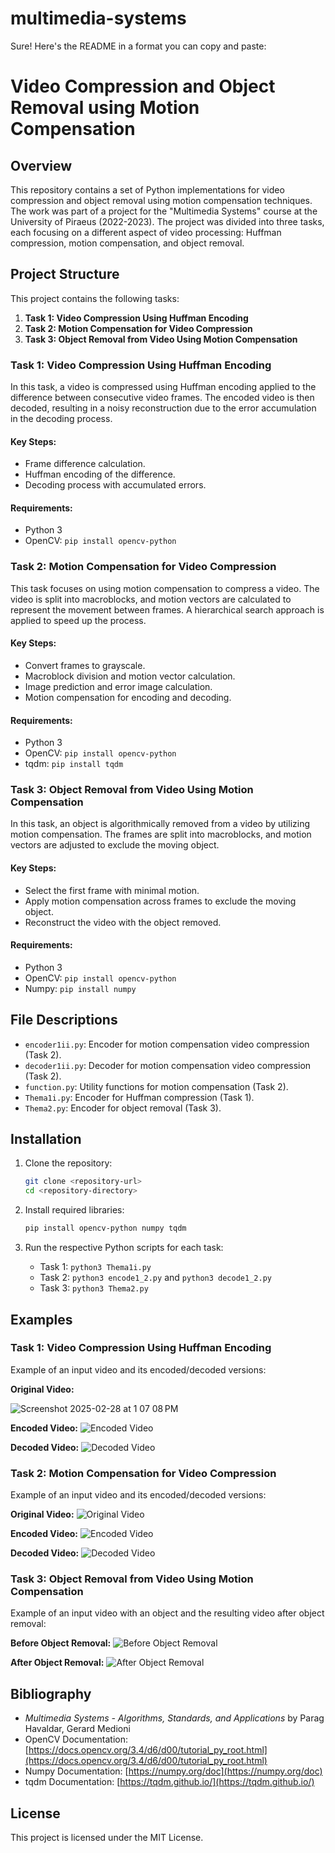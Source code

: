 # multimedia-systems

Sure! Here's the README in a format you can copy and paste:

# Video Compression and Object Removal using Motion Compensation

## Overview

This repository contains a set of Python implementations for video compression and object removal using motion compensation techniques. The work was part of a project for the "Multimedia Systems" course at the University of Piraeus (2022-2023). The project was divided into three tasks, each focusing on a different aspect of video processing: Huffman compression, motion compensation, and object removal.

## Project Structure

This project contains the following tasks:

1. **Task 1: Video Compression Using Huffman Encoding**
2. **Task 2: Motion Compensation for Video Compression**
3. **Task 3: Object Removal from Video Using Motion Compensation**

### Task 1: Video Compression Using Huffman Encoding
In this task, a video is compressed using Huffman encoding applied to the difference between consecutive video frames. The encoded video is then decoded, resulting in a noisy reconstruction due to the error accumulation in the decoding process.

#### Key Steps:
- Frame difference calculation.
- Huffman encoding of the difference.
- Decoding process with accumulated errors.

#### Requirements:
- Python 3
- OpenCV: `pip install opencv-python`
  
### Task 2: Motion Compensation for Video Compression
This task focuses on using motion compensation to compress a video. The video is split into macroblocks, and motion vectors are calculated to represent the movement between frames. A hierarchical search approach is applied to speed up the process.

#### Key Steps:
- Convert frames to grayscale.
- Macroblock division and motion vector calculation.
- Image prediction and error image calculation.
- Motion compensation for encoding and decoding.

#### Requirements:
- Python 3
- OpenCV: `pip install opencv-python`
- tqdm: `pip install tqdm`

### Task 3: Object Removal from Video Using Motion Compensation
In this task, an object is algorithmically removed from a video by utilizing motion compensation. The frames are split into macroblocks, and motion vectors are adjusted to exclude the moving object.

#### Key Steps:
- Select the first frame with minimal motion.
- Apply motion compensation across frames to exclude the moving object.
- Reconstruct the video with the object removed.

#### Requirements:
- Python 3
- OpenCV: `pip install opencv-python`
- Numpy: `pip install numpy`

## File Descriptions

- `encoder1ii.py`: Encoder for motion compensation video compression (Task 2).
- `decoder1ii.py`: Decoder for motion compensation video compression (Task 2).
- `function.py`: Utility functions for motion compensation (Task 2).
- `Thema1i.py`: Encoder for Huffman compression (Task 1).
- `Thema2.py`: Encoder for object removal (Task 3).

## Installation

1. Clone the repository:
   ```bash
   git clone <repository-url>
   cd <repository-directory>
   ```

2. Install required libraries:
   ```bash
   pip install opencv-python numpy tqdm
   ```

3. Run the respective Python scripts for each task:
   - Task 1: `python3 Thema1i.py`
   - Task 2: `python3 encode1_2.py` and `python3 decode1_2.py`
   - Task 3: `python3 Thema2.py`

## Examples

### Task 1: Video Compression Using Huffman Encoding
Example of an input video and its encoded/decoded versions:

**Original Video:**

![Screenshot 2025-02-28 at 1 07 08 PM](https://github.com/user-attachments/assets/780c997d-410a-4d00-9dd1-3a82c6532141)


**Encoded Video:**
![Encoded Video](path_to_screenshot)

**Decoded Video:**
![Decoded Video](path_to_screenshot)

### Task 2: Motion Compensation for Video Compression
Example of an input video and its encoded/decoded versions:

**Original Video:**
![Original Video](path_to_screenshot)

**Encoded Video:**
![Encoded Video](path_to_screenshot)

**Decoded Video:**
![Decoded Video](path_to_screenshot)

### Task 3: Object Removal from Video Using Motion Compensation
Example of an input video with an object and the resulting video after object removal:

**Before Object Removal:**
![Before Object Removal](path_to_screenshot)

**After Object Removal:**
![After Object Removal](path_to_screenshot)

## Bibliography

- *Multimedia Systems - Algorithms, Standards, and Applications* by Parag Havaldar, Gerard Medioni
- OpenCV Documentation: [https://docs.opencv.org/3.4/d6/d00/tutorial_py_root.html](https://docs.opencv.org/3.4/d6/d00/tutorial_py_root.html)
- Numpy Documentation: [https://numpy.org/doc](https://numpy.org/doc)
- tqdm Documentation: [https://tqdm.github.io/](https://tqdm.github.io/)

## License

This project is licensed under the MIT License.
```
